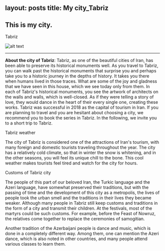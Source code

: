 layout: posts
title: My city_Tabriz
---

## This is my city.
Tabriz




![alt text](../assets/images/tabriz.jpg "my city_Tabriz")

---
**About the city of Tabriz**: 
Tabriz, as one of the beautiful cities of Iran, has been able to preserve its historical monuments well. As you travel to Tabriz, you can walk past the historical monuments that surprise you and perhaps take you to a historic journey in the depths of history. It takes you there when humans lived in those traces. What are some of the joy and gladness that we have seen in this house, which we see today only from them. In each of Tabriz's historical monuments, you see the artwork of architects on the walls and walls, which is well-closed. As if they were telling a story of love, they would dance in the heart of their every single one, creating these works. Tabriz was successful in 2018 as the capital of tourism in Iran. If you are planning to travel and you are hesitant about choosing a city, we recommend you to book the series in Tabriz. In the following, we invite you to a short trip to Tabriz.

Tabriz weather

The city of Tabriz is considered one of the attractions of Iran's tourism, with many foreign and domestic tourists traveling throughout the year. The city has a relatively cold climate, so that in winter the snow is whitening, and in the other seasons, you will feel its unique chill to the bone. This cool weather makes tourists feel tired and watch for the city for hours.

Customs of Tabriz city

The people of this part of our beloved Iran, the Turkic language and the Azeri language, have somewhat preserved their traditions, but with the passing of time and the development of this city as a metropolis, the lives of people took the urban smell and the traditions in their lives they became weaker. Although many people in Tabriz still keep customs and traditions in the form of a city and transmit their children. At the festivals, most of the martyrs could be such customs. For example, before the Feast of Nowruz, the relatives come together to replace the ceremonies of samogitian.

Another tradition of the Azerbaijani people is dance and music, which is done in a completely different way. Among them, one can mention the Azeri dance, which is also noted in other countries, and many people attend various classes to learn them.


